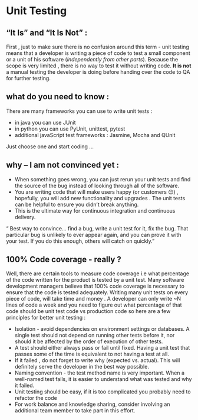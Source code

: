# Unit Testing

## “It Is” and “It Is Not” :
First , just to make sure there is no confusion around this term - unit testing means that a developer is writing a piece of code to test 
a small component or a unit of his software (_independently from other parts_). Because the scope is very limited , there is no way to test it without writing code.
**It is not** a manual testing the developer is doing before handing over the code to QA for further testing.



## what do you need to know :
There are many frameworks you can use to write unit tests :
*	in java you can use JUnit
*	in python you can use PyUnit, unittest, pytest
*	additional javaScript test frameworks : Jasmine, Mocha and QUnit 

Just choose one and start coding …


## why – I am not convinced yet :
- When something goes wrong, you can just rerun your unit tests and find the source of the bug instead of looking through all of the software.
-	You are writing code that will make users happy (or customers 😊) , hopefully, you will add new functionality and upgrades . The unit tests can be helpful to
ensure you didn’t break anything.
-	This is the ultimate way for continuous integration and continuous delivery.

 “
Best way to convince... find a bug, write a unit test for it, fix the bug.
That particular bug is unlikely to ever appear again, and you can prove it with your test.
If you do this enough, others will catch on quickly.”


## 100% Code coverage  - really ?
Well, there are certain tools to measure code coverage i.e what percentage of the code written for the product is tested by a unit test. Many software development managers believe that 100% code coverage is necessary to ensure that the code is tested adequately. 
Writing many unit tests on every piece of code, will take time and money . A developer can only write ~N lines of code a week and you need to figure out what percentage of that code should be unit test code vs production code so here are a few principles for better unit testing :

- Isolation - avoid dependencies on environment settings or databases. A single test should not depend on running other tests before it, nor should it be affected by the order of execution of other tests.
- A test should either always pass or fail until fixed. Having a unit test that passes some of the time is equivalent to not having a test at all.
- If it failed , do not forget to write why (expected vs. actual). This will definitely serve the developer in the best way possible.
- Naming convention - the test method name is very important. When a well-named test fails, it is easier to understand what was tested and why it failed.
- Unit testing should be easy, if it is too complicated you probably need to refactor the code
- For work balance and knowledge sharing, consider involving an additional team member to take part in this effort.





